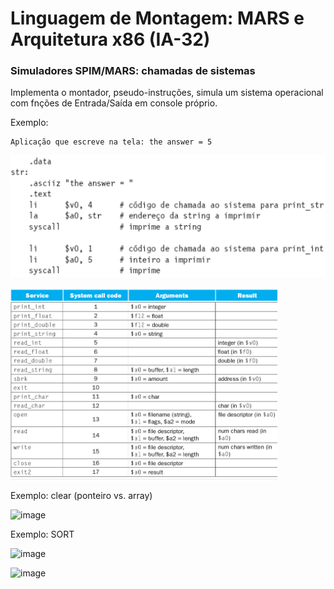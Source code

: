 # Linguagem de Montagem: MARS e Arquitetura x86 (IA-32)

### Simuladores SPIM/MARS: chamadas de sistemas
Implementa o montador, pseudo-instruções, simula um sistema operacional com fnções de Entrada/Saída em console próprio.

Exemplo:

    Aplicação que escreve na tela: the answer = 5

![imagem](/Image/Escreve%20the%20answer.png)

![image](/Image/Chamadas%20de%20sistemas.png)

Exemplo:  clear (ponteiro vs.  array)

![image](https://user-images.githubusercontent.com/85000470/178120110-9aaff6eb-4449-4ecd-be8b-e988424bb941.png)

Exemplo: SORT

![image](https://user-images.githubusercontent.com/85000470/178120114-976091a8-a4c4-46d2-9eca-dba117c1bdc6.png)

![image](https://user-images.githubusercontent.com/85000470/178120123-38dd402d-52d8-472e-9204-01b0b42b7338.png)

